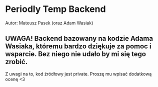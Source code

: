 # Periodly Temp Backend

Autor: Mateusz Pasek (oraz Adam Wasiak)

## UWAGA! Backend bazowany na kodzie Adama Wasiaka, któremu bardzo dziękuje za pomoc i wsparcie. Bez niego nie udało by mi się tego zrobić.
Z uwagi na to, kod źródłowy jest private.
Proszę mu wpisać dodatkową ocenę <3